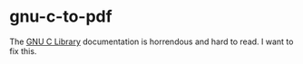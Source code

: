 # gnu-c-to-pdf

The [GNU C Library](https://www.gnu.org/software/libc/manual/html_node/index.html) documentation is horrendous and hard to read. I want to fix this.
